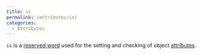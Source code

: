 ```yaml
---
title: is
permalink: /attributes/is/
categories: 
  - Attributes
---
```


`is` is a [reserved word](/basics/reserved-words/) used for the
setting and checking of object [attributes](/attributes/).
